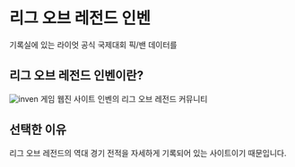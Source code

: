 # 리그 오브 레전드 인벤
기록실에 있는 라이엇 공식 국제대회 픽/밴 데이터를 

## 리그 오브 레전드 인벤이란?
![inven](https://user-images.githubusercontent.com/57973123/69895724-adbbf100-1378-11ea-8064-61434cdeefd4.PNG)
게임 웹진 사이트 인벤의 리그 오브 레전드 커뮤니티

## 선택한 이유
리그 오브 레전드의 역대 경기 전적을 자세하게 기록되어 있는 사이트이기 때문입니다.
